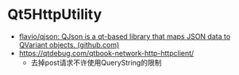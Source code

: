 # Qt5HttpUtility

* [flavio/qjson: QJson is a qt-based library that maps JSON data to QVariant objects. (github.com)](https://github.com/flavio/qjson)
* https://qtdebug.com/qtbook-network-http-httpclient/
  * 去掉post请求不许使用QueryString的限制
